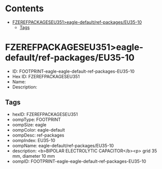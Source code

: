 



Contents
========

* [FZEREFPACKAGESEU351>eagle-default/ref-packages/EU35-10](#fzerefpackageseu351eagle-defaultref-packageseu35-10)
	* [Tags](#tags)

# FZEREFPACKAGESEU351>eagle-default/ref-packages/EU35-10

- ID: FOOTPRINT-eagle-eagle-default-ref-packages-EU35-10
- Hex ID: FZEREFPACKAGESEU351
- Name: 
- Description: 

## Tags

- hexID: FZEREFPACKAGESEU351
- oompType: FOOTPRINT
- oompSize: eagle
- oompColor: eagle-default
- oompDesc: ref-packages
- oompIndex: EU35-10
- oompName: eagle-default/ref-packages/EU35-10
- description: &lt;b&gt;BIPOLAR ELECTROLYTIC CAPACITOR&lt;/b&gt;&lt;p&gt;&#xD;
grid 35 mm, diameter 10 mm
- oompID: FOOTPRINT-eagle-eagle-default-ref-packages-EU35-10
